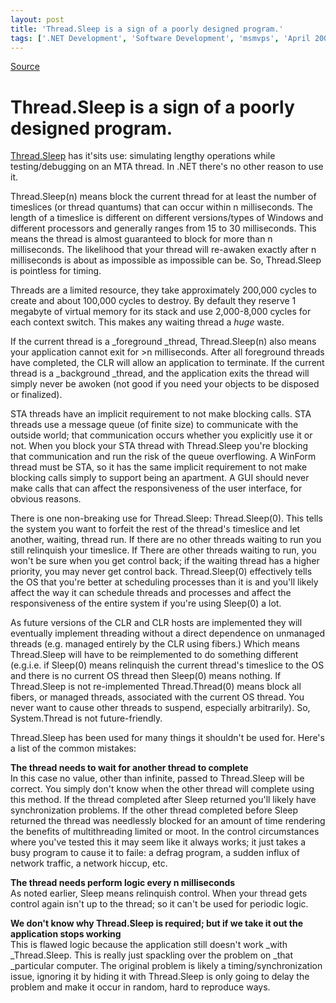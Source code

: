 ```yaml
---
layout: post
title: 'Thread.Sleep is a sign of a poorly designed program.'
tags: ['.NET Development', 'Software Development', 'msmvps', 'April 2007']
---
```

[Source](http://blogs.msmvps.com/peterritchie/2007/04/26/thread-sleep-is-a-sign-of-a-poorly-designed-program/ "Permalink to Thread.Sleep is a sign of a poorly designed program.")

# Thread.Sleep is a sign of a poorly designed program.

[Thread.Sleep][1] has it'sits use: simulating lengthy operations while testing/debugging on an MTA thread. In .NET there's no other reason to use it.

Thread.Sleep(n) means block the current thread for at least the number of timeslices (or thread quantums) that can occur within n milliseconds. The length of a timeslice is different on different versions/types of Windows and different processors and generally ranges from 15 to 30 milliseconds. This means the thread is almost guaranteed to block for more than n milliseconds. The likelihood that your thread will re-awaken exactly after n milliseconds is about as impossible as impossible can be. So, Thread.Sleep is pointless for timing.

Threads are a limited resource, they take approximately 200,000 cycles to create and about 100,000 cycles to destroy. By default they reserve 1 megabyte of virtual memory for its stack and use 2,000-8,000 cycles for each context switch. This makes any waiting thread a *huge* waste.

If the current thread is a _foreground _thread, Thread.Sleep(n) also means your application cannot exit for >n milliseconds. After all foreground threads have completed, the CLR will allow an application to terminate. If the current thread is a _background _thread, and the application exits the thread will simply never be awoken (not good if you need your objects to be disposed or finalized).

STA threads have an implicit requirement to not make blocking calls. STA threads use a message queue (of finite size) to communicate with the outside world; that communication occurs whether you explicitly use it or not. When you block your STA thread with Thread.Sleep you're blocking that communication and run the risk of the queue overflowing. A WinForm thread must be STA, so it has the same implicit requirement to not make blocking calls simply to support being an apartment. A GUI should never make calls that can affect the responsiveness of the user interface, for obvious reasons.

There is one non-breaking use for Thread.Sleep: Thread.Sleep(0). This tells the system you want to forfeit the rest of the thread's timeslice and let another, waiting, thread run. If there are no other threads waiting to run you still relinquish your timeslice. If There are other threads waiting to run, you won't be sure when you get control back; if the waiting thread has a higher priority, you may never get control back. Thread.Sleep(0) effectively tells the OS that you're better at scheduling processes than it is and you'll likely affect the way it can schedule threads and processes and affect the responsiveness of the entire system if you're using Sleep(0) a lot.

As future versions of the CLR and CLR hosts are implemented they will eventually implement threading without a direct dependence on unmanaged threads (e.g. managed entirely by the CLR using fibers.) Which means Thread.Sleep will have to be reimplemented to do something different (e.g.i.e. if Sleep(0) means relinquish the current thread's timeslice to the OS and there is no current OS thread then Sleep(0) means nothing. If Thread.Sleep is not re-implemented Thread.Thread(0) means block all fibers, or managed threads, associated with the current OS thread. You never want to cause other threads to suspend, especially arbitrarily). So, System.Thread is not future-friendly.

Thread.Sleep has been used for many things it shouldn't be used for. Here's a list of the common mistakes:

**The thread needs to wait for another thread to complete**  
In this case no value, other than infinite, passed to Thread.Sleep will be correct. You simply don't know when the other thread will complete using this method. If the thread completed after Sleep returned you'll likely have synchronization problems. If the other thread completed before Sleep returned the thread was needlessly blocked for an amount of time rendering the benefits of multithreading limited or moot. In the control circumstances where you've tested this it may seem like it always works; it just takes a busy program to cause it to faile: a defrag program, a sudden influx of network traffic, a network hiccup, etc.

**The thread needs perform logic every n milliseconds**  
As noted earlier, Sleep means relinquish control. When your thread gets control again isn't up to the thread; so it can't be used for periodic logic.

**We don't know why Thread.Sleep is required; but if we take it out the application stops working**  
This is flawed logic because the application still doesn't work _with _Thread.Sleep. This is really just spackling over the problem on _that _particular computer. The original problem is likely a timing/synchronization issue, ignoring it by hiding it with Thread.Sleep is only going to delay the problem and make it occur in random, hard to reproduce ways.

[1]: http://msdn2.microsoft.com/en-us/library/system.threading.thread.sleep(vs.80).aspx


